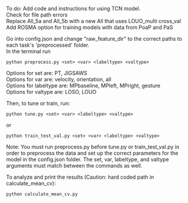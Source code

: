 To do: Add code and instructions for using TCN model. \
Check for file path errors \
Replace All_5a and All_5b with a new All that uses LOUO_multi cross_val \
Add ROSMA option for training models with data from PoaP and PaS




Go into config.json and change "raw_feature_dir" to the correct paths to each task's 'preprocessed' folder. \
In the terminal run
```
python preprocess.py <set> <var> <labeltype> <valtype>
```
Options for set are: PT, JIGSAWS \
Options for var are: velocity, orientation, all \
Options for labeltype are: MPbaseline, MPleft, MPright, gesture \
Options for valtype are: LOSO, LOUO 

Then, to tune or train, run:
```
python tune.py <set> <var> <labeltype> <valtype>
```
or 
```
python train_test_val.py <set> <var> <labeltype> <valtype>
```
Note: You must run preprocess.py before tune.py or train_test_val.py in order to preprocess the data and set up the correct parameters for the model in the config.json folder.
The set, var, labeltype, and valtype arguments must match between the commands as well.

To analyze and print the results (Caution: hard coded path in calculate_mean_cv):
```
python calculate_mean_cv.py
```
